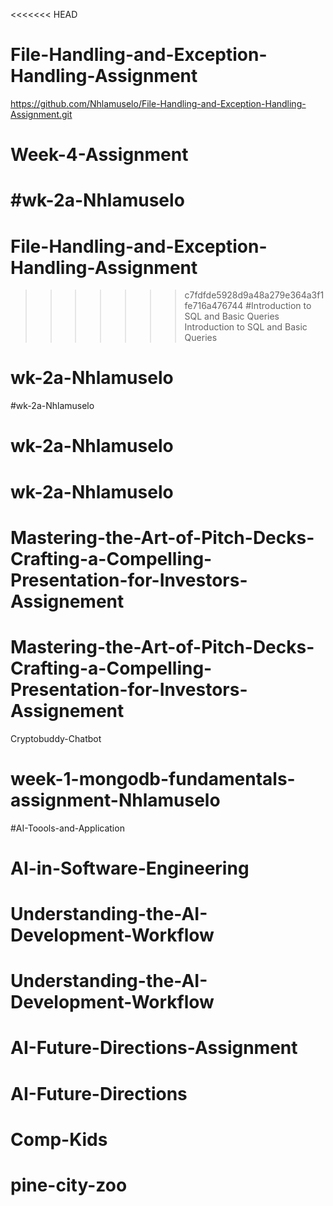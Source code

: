 <<<<<<< HEAD
# File-Handling-and-Exception-Handling-Assignment
https://github.com/Nhlamuselo/File-Handling-and-Exception-Handling-Assignment.git
# Week-4-Assignment
#wk-2a-Nhlamuselo
=======
# File-Handling-and-Exception-Handling-Assignment
>>>>>>> c7fdfde5928d9a48a279e364a3f1fe716a476744
#Introduction to SQL and Basic Queries
Introduction to SQL and Basic Queries
# wk-2a-Nhlamuselo
#wk-2a-Nhlamuselo
# wk-2a-Nhlamuselo
# wk-2a-Nhlamuselo
# Mastering-the-Art-of-Pitch-Decks-Crafting-a-Compelling-Presentation-for-Investors-Assignement
# Mastering-the-Art-of-Pitch-Decks-Crafting-a-Compelling-Presentation-for-Investors-Assignement
Cryptobuddy-Chatbot
# week-1-mongodb-fundamentals-assignment-Nhlamuselo
#AI-Toools-and-Application
# AI-in-Software-Engineering
# Understanding-the-AI-Development-Workflow
# Understanding-the-AI-Development-Workflow
# AI-Future-Directions-Assignment
# AI-Future-Directions
# Comp-Kids
# pine-city-zoo
